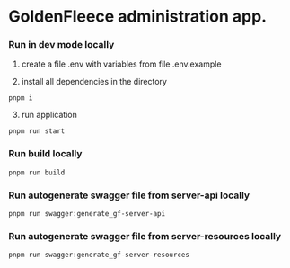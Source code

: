 # GoldenFleece administration app.

### Run in dev mode locally
1. create a file .env with variables from file .env.example

2. install all dependencies in the directory 

```pnpm i```

3. run application

```pnpm run start```

### Run build locally

```pnpm run build```

### Run autogenerate swagger file from server-api locally

```pnpm run swagger:generate_gf-server-api```

### Run autogenerate swagger file from server-resources locally

```pnpm run swagger:generate_gf-server-resources```

